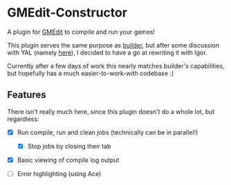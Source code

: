 # GMEdit-Constructor
A plugin for [GMEdit](https://github.com/YellowAfterlife/GMEdit) to compile and run your games!

This plugin serves the same purpose as [builder](https://github.com/YAL-GMEdit/builder), but after some
discussion with YAL (namely [here](https://github.com/YAL-GMEdit/builder/pull/5#issuecomment-1741857252)),
I decided to have a go at rewriting it with Igor.

Currently after a few days of work this nearly matches builder's capabilities, but hopefully has a much
easier-to-work-with codebase :)

## Features
There isn't really much here, since this plugin doesn't do a whole lot, but regardless:

 - [x] Run compile, run and clean jobs (technically can be in parallel!)
   - [x] Stop jobs by closing their tab
 - [x] Basic viewing of compile log output
 - [ ] Error highlighting (using Ace)

